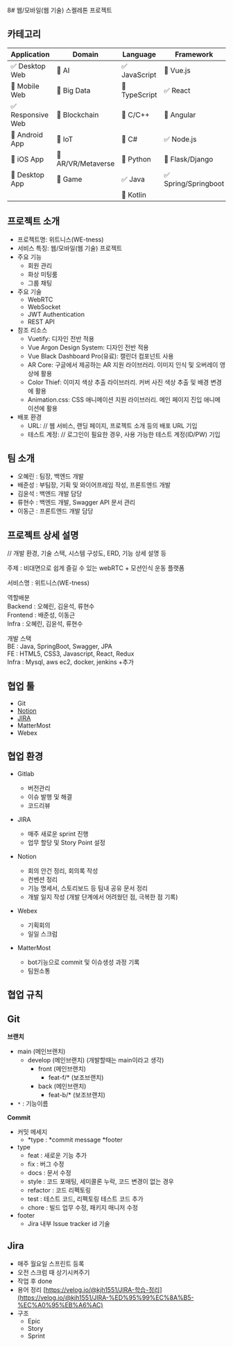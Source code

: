8# 웹/모바일(웹 기술) 스켈레톤 프로젝트

<!-- 필수 항목 -->

## 카테고리

| Application | Domain | Language | Framework |
| ---- | ---- | ---- | ---- |
| :white_check_mark: Desktop Web | :black_square_button: AI | :white_check_mark: JavaScript | :black_square_button: Vue.js |
| :black_square_button: Mobile Web | :black_square_button: Big Data | :black_square_button: TypeScript | :white_check_mark: React |
| :white_check_mark: Responsive Web | :black_square_button: Blockchain | :black_square_button: C/C++ | :black_square_button: Angular |
| :black_square_button: Android App | :black_square_button: IoT | :black_square_button: C# | :white_check_mark: Node.js |
| :black_square_button: iOS App | :black_square_button: AR/VR/Metaverse | :black_square_button: Python | :black_square_button: Flask/Django |
| :black_square_button: Desktop App | :black_square_button: Game | :white_check_mark: Java | :white_check_mark: Spring/Springboot |
| | | :black_square_button: Kotlin | |

<!-- 필수 항목 -->

## 프로젝트 소개

* 프로젝트명: 위트니스(WE-tness)
* 서비스 특징: 웹/모바일(웹 기술) 프로젝트
* 주요 기능
  - 회원 관리
  - 화상 미팅룸
  - 그룹 채팅
* 주요 기술
  - WebRTC
  - WebSocket
  - JWT Authentication
  - REST API
* 참조 리소스
  * Vuetify: 디자인 전반 적용
  * Vue Argon Design System: 디자인 전반 적용
  * Vue Black Dashboard Pro(유료): 캘린더 컴포넌트 사용
  * AR Core: 구글에서 제공하는 AR 지원 라이브러리. 이미지 인식 및 오버레이 영상에 활용
  * Color Thief: 이미지 색상 추출 라이브러리. 커버 사진 색상 추출 및 배경 변경에 활용
  * Animation.css: CSS 애니메이션 지원 라이브러리. 메인 페이지 진입 애니메이션에 활용
* 배포 환경
  - URL: // 웹 서비스, 랜딩 페이지, 프로젝트 소개 등의 배포 URL 기입
  - 테스트 계정: // 로그인이 필요한 경우, 사용 가능한 테스트 계정(ID/PW) 기입

<!-- 자유 양식 -->

## 팀 소개
* 오혜린 : 팀장, 백엔드 개발
* 배준성 : 부팀장, 기획 및 와이어프레임 작성, 프론트엔드 개발
* 김윤석 : 백엔드 개발 담당
* 류현수 : 백엔드 개발, Swagger API 문서 관리
* 이동근 : 프론트엔드 개발 담당

<!-- 자유 양식 -->

## 프로젝트 상세 설명

// 개발 환경, 기술 스택, 시스템 구성도, ERD, 기능 상세 설명 등

주제 : 비대면으로 쉽게 즐길 수 있는 webRTC + 모션인식 운동 플랫폼  
  
서비스명 : 위트니스(WE-tness)  
  
역할배분  
Backend : 오혜린, 김윤석, 류현수  
Frontend : 배준성, 이동근  
Infra : 오혜린, 김윤석, 류현수  
  
개발 스택  
BE : Java, SpringBoot, Swagger, JPA  
FE : HTML5, CSS3, Javascript, React, Redux  
Infra : Mysql, aws ec2, docker, jenkins +추가
  
## 협업 툴

- Git
- [Notion](https://cultured-paperback-2ca.notion.site/PJT-A205-WE-tness-7265acea434749f09da369df24d0ed16)
- [JIRA](https://jira.ssafy.com/secure/RapidBoard.jspa?rapidView=12681&projectKey=S07P12A205&view=planning&issueLimit=100)
- MatterMost
- Webex

## 협업 환경

- Gitlab
  - 버전관리
  - 이슈 발행 및 해결
  - 코드리뷰

- JIRA
  - 매주 새로운 sprint 진행
  - 업무 할당 및 Story Point 설정

- Notion
  - 회의 안건 정리, 회의록 작성
  - 컨벤션 정리
  - 기능 명세서, 스토리보드 등 팀내 공유 문서 정리
  - 개발 일지 작성 (개발 단계에서 어려웠던 점, 극복한 점 기록)

- Webex
  - 기획회의
  - 일일 스크럼

- MatterMost 
  - bot기능으로 commit 및 이슈생성 과정 기록
  - 팀원소통

## 협업 규칙 
## Git
**브랜치**

- main (메인브랜치)
    - develop (메인브랜치) (개발할때는 main이라고 생각)
        - front (메인브랜치)
            - feat-f/* (보조브랜치)
        - back (메인브랜치)
            - feat-b/* (보조브랜치)
- `*` : 기능이름

**Commit**

- 커밋 메세지
    - *type : *commit message *footer
- type
    - feat : 새로운 기능 추가
    - fix : 버그 수정
    - docs : 문서 수정
    - style : 코드 포매팅, 세미콜론 누락, 코드 변경이 없는 경우
    - refactor : 코드 리펙토링
    - test : 테스트 코드, 리펙토링 테스트 코드 추가
    - chore : 빌드 업무 수정, 패키지 매니저 수정
- footer
    - Jira 내부 Issue tracker id 기술

## Jira
- 매주 월요일 스프린트 등록
- 오전 스크럼 때 상기시켜주기
- 작업 후 done
- 용어 정리 [https://velog.io/@kjh1551/JIRA-학습-정리](https://velog.io/@kjh1551/JIRA-%ED%95%99%EC%8A%B5-%EC%A0%95%EB%A6%AC)
- 구조
  - Epic
  - Story
  - Sprint
